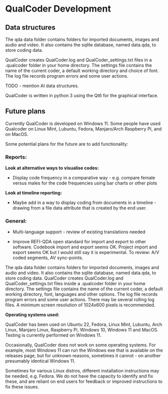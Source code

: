 # QualCoder Development

## Data structures

The qda data folder contains folders for imported documents, images and audio and video. It also contains the sqlite database, named data.qda, to store coding data.

QualCoder creates QualCoder.log and QualCoder_settings.txt files in a .qualcoder folder in your home directory. The settings file contains the name of the current coder, a default working directory and choice of font. The log file records program errors and some user actions.

TODO - mention AI data structures.

QualCoder is written in python 3 using the Qt6 for the graphical interface.


## Future plans

Currently QualCoder is developed on Windows 11. Some people have used Qualcoder on Linux Mint, Lubuntu, Fedora, Manjaro/Arch Raspberry Pi, and on MacOS. 


Some potential plans for the future are to add functionality:


### Reports: 

**Look at alternative ways to visualise codes:**
* Display code frequency in a comparative way - e.g. compare female versus males for the code frequencies using bar charts or other plots

**Look at timeline reporting:**
* Maybe add in a way to display coding from documents in a timeline - drawing from a file data attribute that is created by the end user.

### General:

* Multi-language support - review of existing translations needed

* Improve REFI-QDA open standard for import and export to other software. Codebook import and export seems OK. Project import and export seems OK but I would still say it is experimental. To review: A/V coded segments, AV sync-points.


The qda data folder contains folders for imported documents, images and audio and video. It also contains the sqlite database, named data.qda, to store coding data.
QualCoder creates QualCoder.log and QualCoder_settings.txt files inside a .qualcoder folder in your home directory. The settings file contains the name of the current coder, a default working directory, font, languages and other options. The log file records program errors and some user actions. There may be several rolling log files.
A minimum screen resolution of 1024x600 pixels is recommended.

**Operating systems used:**

QualCoder has been used on Ubuntu 22, Fedora, Linux Mint, Lubuntu, Arch Linux, Manjaro Linux, Raspberry Pi, Windows 10, Windows 11 and MacOS. Testing is currently performed on Windows 11.

Occasionally, QualCoder does not work on some operating systems. For example, most Windows 11 can run the Windows exe that is available on the releases page, but for unknown reasons, sometimes it cannot - on another presumably identical Windows 11.

Sometimes for various Linux distros, different installation instructions may be needed, e.g. Fedora. We do not have the capacity to identify and fix these, and are reliant on end users for feedback or improved instructions to fix these issues.




